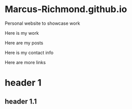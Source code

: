 # Marcus-Richmond.github.io
Personal website to showcase work

Here is my work

Here are my posts

Here is my contact info

Here are more links

# header 1

## header 1.1